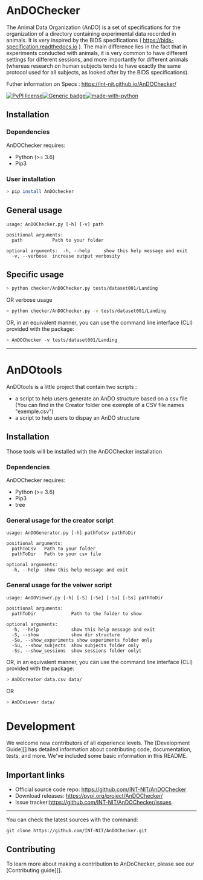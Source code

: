 # AnDOChecker

The Animal Data Organization (AnDO) is a set of specifications for the organization of a directory containing experimental data recorded in animals. It is very inspired by the BIDS specifications ( https://bids-specification.readthedocs.io ). The main difference lies in the fact that in experiments conducted with animals, it is very common to have different settings for different sessions, and more importantly for different animals (whereas research on human subjects tends to have exactly the same protocol used for all subjects, as looked after by the BIDS specifications).

Futher information on Specs : https://int-nit.github.io/AnDOChecker/

[![PyPI license](https://img.shields.io/pypi/l/ansicolortags.svg)](https://pypi.python.org/pypi/ansicolortags/)[![Generic badge](https://travis-ci.org/Slowblitz/BidsValidatorA.svg?branch=master)](https://shields.io/)[![made-with-python](https://img.shields.io/badge/Made%20with-Python-1f425f.svg)](https://www.python.org/)

## Installation
### Dependencies

AnDOChecker requires:

- Python (>= 3.6)
- Pip3

### User installation
```bash
> pip install AnDOchecker
```

## General usage

```term
usage: AnDOChecker.py [-h] [-v] path

positional arguments:
  path           Path to your folder

optional arguments:  -h, --help     show this help message and exit
  -v, --verbose  increase output verbosity

```

## Specific usage

```bash
> python checker/AnDOChecker.py tests/dataset001/Landing
```

OR verbose usage

```bash
> python checker/AnDOChecker.py -v tests/dataset001/Landing

```
OR, in an equivalent manner, you can use the command line interface (CLI) provided with the package:

```bash
> AnDOChecker -v tests/dataset001/Landing

```

-----------
# AnDOtools

AnDOtools is a little project that contain two scripts :
- a script to help users generate an AnDO structure based on a csv file 
(You can find in the Creator folder one exemple of a CSV file names "exemple.csv")
- a script to help users to dispay an AnDO structure


## Installation

Those tools will be installed with the AnDOChecker installation
### Dependencies

AnDOChecker requires:

- Python (>= 3.6)
- Pip3
- tree

### General usage for the creator script 

```term
usage: AnDOGenerator.py [-h] pathToCsv pathToDir

positional arguments:
  pathToCsv   Path to your folder
  pathToDir   Path to your csv file

optional arguments:
  -h, --help  show this help message and exit
```


### General usage for the veiwer script 

```term
usage: AnDOViewer.py [-h] [-S] [-Se] [-Su] [-Ss] pathToDir

positional arguments:
  pathToDir             Path to the folder to show
  
optional arguments:
  -h, --help            show this help message and exit
  -S, --show            show dir structure
  -Se, --show_experiments show experiments folder only
  -Su, --show_subjects  show subjects folder only
  -Ss, --show_sessions  show sessions folder onlyt
```

OR, in an equivalent manner, you can use the command line interface (CLI) provided with the package:

```bash
> AnDOcreator data.csv data/

```

OR

```bash
> AnDOviewer data/

```

# Development

We welcome new contributors of all experience levels.  The
[Development Guide][] has detailed information about contributing code,
documentation, tests, and more. We've included some basic information in
this README.

Important links
---------------

-   Official source code repo: https://github.com/INT-NIT/AnDOChecker
-   Download releases: https://pypi.org/project/AnDOChecker/
-   Issue tracker:https://github.com/INT-NIT/AnDOChecker/issues

-----------

You can check the latest sources with the command:

    git clone https://github.com/INT-NIT/AnDOChecker.git
    
Contributing
------------

To learn more about making a contribution to AnDoChecker, please see
our [Contributing guide][].
